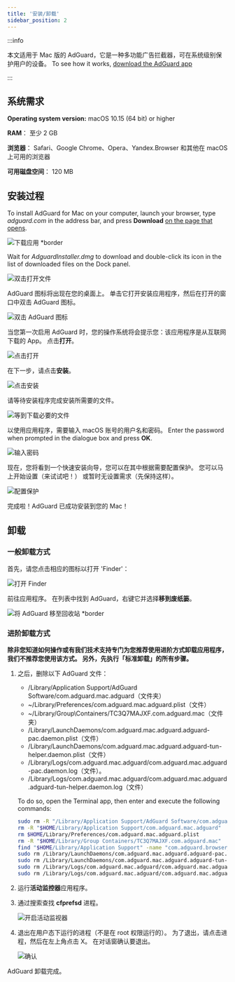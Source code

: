 ```yaml
---
title: '安装/卸载'
sidebar_position: 2
---
```


:::info

本文适用于 Mac 版的 AdGuard，它是一种多功能广告拦截器，可在系统级别保护用户的设备。 To see how it works, [download the AdGuard app](https://agrd.io/download-kb-adblock)

:::

## 系统需求

**Operating system version:** macOS 10.15 (64 bit) or higher

**RAM**： 至少 2 GB

**浏览器**： Safari、Google Chrome、Opera、Yandex.Browser 和其他在 macOS 上可用的浏览器

**可用磁盘空间**： 120 MB

## 安装过程

To install AdGuard for Mac on your computer, launch your browser, type *adguard.com* in the address bar, and press **Download** [on the page that opens](https://adguard.com/download.html?auto=1).

![下载应用 *border](https://cdn.adtidy.org/content/kb/ad_blocker/mac/1.jpg)

Wait for *AdguardInstaller.dmg* to download and double-click its icon in the list of downloaded files on the Dock panel.

![双击打开文件](https://cdn.adtidy.org/content/kb/ad_blocker/mac/installation_open_the_file.jpg)

AdGuard 图标将出现在您的桌面上。 单击它打开安装应用程序，然后在打开的窗口中双击 AdGuard 图标。

![双击 AdGuard 图标](https://cdn.adtidy.org/content/kb/ad_blocker/mac/3.jpg)

当您第一次启用 AdGuard 时，您的操作系统将会提示您：该应用程序是从互联网下载的 App。 点击**打开**。

![点击打开](https://cdn.adtidy.org/content/kb/ad_blocker/mac/4.jpg)

在下一步，请点击**安装**。

![点击安装](https://cdn.adtidy.org/public/Adguard/kb/installation/Mac/en/5.png)

请等待安装程序完成安装所需要的文件。

![等到下载必要的文件](https://cdn.adtidy.org/content/kb/ad_blocker/mac/6.jpg)

以使用应用程序，需要输入 macOS 账号的用户名和密码。 Enter the password when prompted in the dialogue box and press **OK**.

![输入密码](https://cdn.adtidy.org/content/kb/ad_blocker/mac/7.jpg)

现在，您将看到一个快速安装向导，您可以在其中根据需要配置保护。 您可以马上开始设置（来试试吧！） 或暂时无设置需求（先保持这样）。

![配置保护](https://cdn.adtidy.org/content/kb/ad_blocker/mac/installation-wizard.jpg)

完成啦！AdGuard 已成功安装到您的 Mac！

## 卸载

### 一般卸载方式

首先，请您点击相应的图标以打开 'Finder'：

![打开 Finder](https://cdn.adtidy.org/public/Adguard/En/Articles/howtodelete/finder.png)

前往应用程序。 在列表中找到 AdGuard，右键它并选择**移到废纸篓**。

![将 AdGuard 移至回收站 *border](https://cdn.adtidy.org/content/kb/ad_blocker/mac/11.jpg)

### 进阶卸载方式

**除非您知道如何操作或有我们技术支持专门为您推荐使用进阶方式卸载应用程序，我们不推荐您使用该方式。 另外，先执行「标准卸载」的所有步骤。**

1. 之后，删除以下 AdGuard 文件：
    - /Library/Application Support/AdGuard Software/com.adguard.mac.adguard（文件夹）
    - ~/Library/Preferences/com.adguard.mac.adguard.plist（文件）
    - ~/Library/Group\Containers/TC3Q7MAJXF.com.adguard.mac（文件夹）
    - /Library/LaunchDaemons/com.adguard.mac.adguard.adguard-pac.daemon.plist（文件）
    - /Library/LaunchDaemons/com.adguard.mac.adguard.adguard-tun-helper.daemon.plist（文件）
    - /Library/Logs/com.adguard.mac.adguard/com.adguard.mac.adguard-pac.daemon.log（文件）。
    - /Library/Logs/com.adguard.mac.adguard/com.adguard.mac.adguard.adguard-tun-helper.daemon.log（文件）

    To do so, open the Terminal app, then enter and execute the following commands:

    ```bash
    sudo rm -R "/Library/Application Support/AdGuard Software/com.adguard.mac.adguard"
    rm -R "$HOME/Library/Application Support/com.adguard.mac.adguard"
    rm $HOME/Library/Preferences/com.adguard.mac.adguard.plist
    rm -R "$HOME/Library/Group Containers/TC3Q7MAJXF.com.adguard.mac"
    find "$HOME/Library/Application Support" -name "com.adguard.browser_extension_host.nm.json" -delete
    sudo rm /Library/LaunchDaemons/com.adguard.mac.adguard.adguard-pac.daemon.plist
    sudo rm /Library/LaunchDaemons/com.adguard.mac.adguard.adguard-tun-helper.daemon.plist
    sudo rm /Library/Logs/com.adguard.mac.adguard/com.adguard.mac.adguard.adguard-pac.daemon.log
    sudo rm /Library/Logs/com.adguard.mac.adguard/com.adguard.mac.adguard.adguard-tun-helper.daemon.log
    ```

1. 运行**活动监控器**应用程序。
1. 通过搜索查找 **cfprefsd** 进程。

    ![开启活动监视器](https://cdn.adtidy.org/content/kb/ad_blocker/mac/22.jpg)

1. 退出在用户态下运行的进程（不是在 root 权限运行的）。 为了退出，请点击进程，然后在左上角点击 X。 在对话窗确认要退出。

    ![确认](https://cdn.adtidy.org/content/kb/ad_blocker/mac/33.jpg)

AdGuard 卸载完成。
